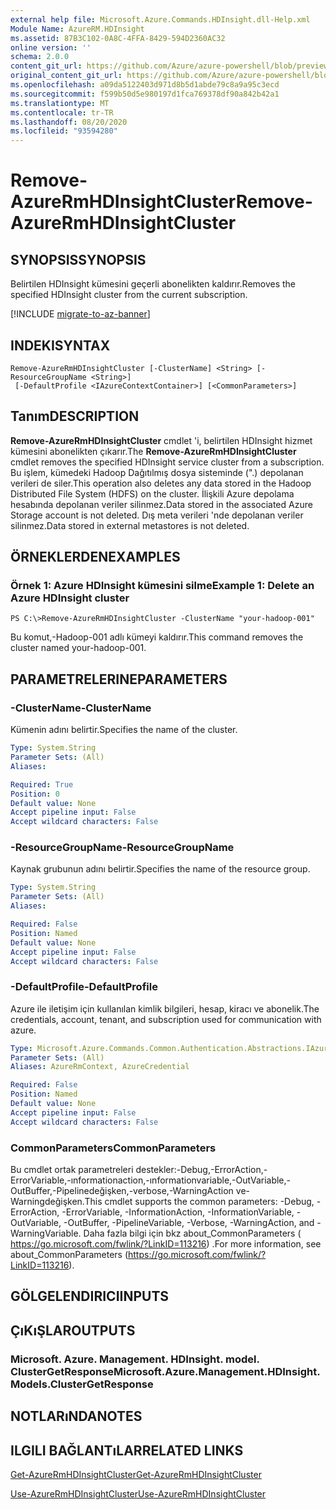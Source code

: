 ```yaml
---
external help file: Microsoft.Azure.Commands.HDInsight.dll-Help.xml
Module Name: AzureRM.HDInsight
ms.assetid: 87B3C102-0A8C-4FFA-8429-594D2360AC32
online version: ''
schema: 2.0.0
content_git_url: https://github.com/Azure/azure-powershell/blob/preview/src/ResourceManager/HDInsight/Commands.HDInsight/help/Remove-AzureRmHDInsightCluster.md
original_content_git_url: https://github.com/Azure/azure-powershell/blob/preview/src/ResourceManager/HDInsight/Commands.HDInsight/help/Remove-AzureRmHDInsightCluster.md
ms.openlocfilehash: a09da5122403d971d8b5d1abde79c8a9a95c3ecd
ms.sourcegitcommit: f599b50d5e980197d1fca769378df90a842b42a1
ms.translationtype: MT
ms.contentlocale: tr-TR
ms.lasthandoff: 08/20/2020
ms.locfileid: "93594280"
---
```

# <span data-ttu-id="71251-101">Remove-AzureRmHDInsightCluster</span><span class="sxs-lookup"><span data-stu-id="71251-101">Remove-AzureRmHDInsightCluster</span></span>

## <span data-ttu-id="71251-102">SYNOPSIS</span><span class="sxs-lookup"><span data-stu-id="71251-102">SYNOPSIS</span></span>
<span data-ttu-id="71251-103">Belirtilen HDInsight kümesini geçerli abonelikten kaldırır.</span><span class="sxs-lookup"><span data-stu-id="71251-103">Removes the specified HDInsight cluster from the current subscription.</span></span>

[!INCLUDE [migrate-to-az-banner](../../includes/migrate-to-az-banner.md)]

## <span data-ttu-id="71251-104">INDEKI</span><span class="sxs-lookup"><span data-stu-id="71251-104">SYNTAX</span></span>

```
Remove-AzureRmHDInsightCluster [-ClusterName] <String> [-ResourceGroupName <String>]
 [-DefaultProfile <IAzureContextContainer>] [<CommonParameters>]
```

## <span data-ttu-id="71251-105">Tanım</span><span class="sxs-lookup"><span data-stu-id="71251-105">DESCRIPTION</span></span>
<span data-ttu-id="71251-106">**Remove-AzureRmHDInsightCluster** cmdlet 'i, belirtilen HDInsight hizmet kümesini abonelikten çıkarır.</span><span class="sxs-lookup"><span data-stu-id="71251-106">The **Remove-AzureRmHDInsightCluster** cmdlet removes the specified HDInsight service cluster from a subscription.</span></span>
<span data-ttu-id="71251-107">Bu işlem, kümedeki Hadoop Dağıtılmış dosya sisteminde (".) depolanan verileri de siler.</span><span class="sxs-lookup"><span data-stu-id="71251-107">This operation also deletes any data stored in the Hadoop Distributed File System (HDFS) on the cluster.</span></span>
<span data-ttu-id="71251-108">İlişkili Azure depolama hesabında depolanan veriler silinmez.</span><span class="sxs-lookup"><span data-stu-id="71251-108">Data stored in the associated Azure Storage account is not deleted.</span></span>
<span data-ttu-id="71251-109">Dış meta verileri 'nde depolanan veriler silinmez.</span><span class="sxs-lookup"><span data-stu-id="71251-109">Data stored in external metastores is not deleted.</span></span>

## <span data-ttu-id="71251-110">ÖRNEKLERDEN</span><span class="sxs-lookup"><span data-stu-id="71251-110">EXAMPLES</span></span>

### <span data-ttu-id="71251-111">Örnek 1: Azure HDInsight kümesini silme</span><span class="sxs-lookup"><span data-stu-id="71251-111">Example 1: Delete an Azure HDInsight cluster</span></span>
```
PS C:\>Remove-AzureRmHDInsightCluster -ClusterName "your-hadoop-001"
```

<span data-ttu-id="71251-112">Bu komut,-Hadoop-001 adlı kümeyi kaldırır.</span><span class="sxs-lookup"><span data-stu-id="71251-112">This command removes the cluster named your-hadoop-001.</span></span>

## <span data-ttu-id="71251-113">PARAMETRELERINE</span><span class="sxs-lookup"><span data-stu-id="71251-113">PARAMETERS</span></span>

### <span data-ttu-id="71251-114">-ClusterName</span><span class="sxs-lookup"><span data-stu-id="71251-114">-ClusterName</span></span>
<span data-ttu-id="71251-115">Kümenin adını belirtir.</span><span class="sxs-lookup"><span data-stu-id="71251-115">Specifies the name of the cluster.</span></span>

```yaml
Type: System.String
Parameter Sets: (All)
Aliases: 

Required: True
Position: 0
Default value: None
Accept pipeline input: False
Accept wildcard characters: False
```

### <span data-ttu-id="71251-116">-ResourceGroupName</span><span class="sxs-lookup"><span data-stu-id="71251-116">-ResourceGroupName</span></span>
<span data-ttu-id="71251-117">Kaynak grubunun adını belirtir.</span><span class="sxs-lookup"><span data-stu-id="71251-117">Specifies the name of the resource group.</span></span>

```yaml
Type: System.String
Parameter Sets: (All)
Aliases: 

Required: False
Position: Named
Default value: None
Accept pipeline input: False
Accept wildcard characters: False
```

### <span data-ttu-id="71251-118">-DefaultProfile</span><span class="sxs-lookup"><span data-stu-id="71251-118">-DefaultProfile</span></span>
<span data-ttu-id="71251-119">Azure ile iletişim için kullanılan kimlik bilgileri, hesap, kiracı ve abonelik.</span><span class="sxs-lookup"><span data-stu-id="71251-119">The credentials, account, tenant, and subscription used for communication with azure.</span></span>

```yaml
Type: Microsoft.Azure.Commands.Common.Authentication.Abstractions.IAzureContextContainer
Parameter Sets: (All)
Aliases: AzureRmContext, AzureCredential

Required: False
Position: Named
Default value: None
Accept pipeline input: False
Accept wildcard characters: False
```

### <span data-ttu-id="71251-120">CommonParameters</span><span class="sxs-lookup"><span data-stu-id="71251-120">CommonParameters</span></span>
<span data-ttu-id="71251-121">Bu cmdlet ortak parametreleri destekler:-Debug,-ErrorAction,-ErrorVariable,-ınformationaction,-ınformationvariable,-OutVariable,-OutBuffer,-Pipelinedeğişken,-verbose,-WarningAction ve-Warningdeğişken.</span><span class="sxs-lookup"><span data-stu-id="71251-121">This cmdlet supports the common parameters: -Debug, -ErrorAction, -ErrorVariable, -InformationAction, -InformationVariable, -OutVariable, -OutBuffer, -PipelineVariable, -Verbose, -WarningAction, and -WarningVariable.</span></span> <span data-ttu-id="71251-122">Daha fazla bilgi için bkz about_CommonParameters ( https://go.microsoft.com/fwlink/?LinkID=113216) .</span><span class="sxs-lookup"><span data-stu-id="71251-122">For more information, see about_CommonParameters (https://go.microsoft.com/fwlink/?LinkID=113216).</span></span>

## <span data-ttu-id="71251-123">GÖLGELENDIRICI</span><span class="sxs-lookup"><span data-stu-id="71251-123">INPUTS</span></span>

## <span data-ttu-id="71251-124">ÇıKıŞLAR</span><span class="sxs-lookup"><span data-stu-id="71251-124">OUTPUTS</span></span>

### <span data-ttu-id="71251-125">Microsoft. Azure. Management. HDInsight. model. ClusterGetResponse</span><span class="sxs-lookup"><span data-stu-id="71251-125">Microsoft.Azure.Management.HDInsight.Models.ClusterGetResponse</span></span>

## <span data-ttu-id="71251-126">NOTLARıNDA</span><span class="sxs-lookup"><span data-stu-id="71251-126">NOTES</span></span>

## <span data-ttu-id="71251-127">ILGILI BAĞLANTıLAR</span><span class="sxs-lookup"><span data-stu-id="71251-127">RELATED LINKS</span></span>

[<span data-ttu-id="71251-128">Get-AzureRmHDInsightCluster</span><span class="sxs-lookup"><span data-stu-id="71251-128">Get-AzureRmHDInsightCluster</span></span>](./Get-AzureRmHDInsightCluster.md)

[<span data-ttu-id="71251-129">Use-AzureRmHDInsightCluster</span><span class="sxs-lookup"><span data-stu-id="71251-129">Use-AzureRmHDInsightCluster</span></span>](./Use-AzureRmHDInsightCluster.md)



